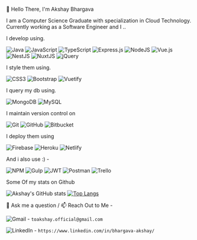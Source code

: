  👋 Hello There, I'm Akshay Bhargava 
 
 I am a Computer Science Graduate with specialization in Cloud Technology.
 Currently working as a Software Engineer and I ..
 
 I develop using.
 
 ![Java](https://img.shields.io/badge/java-%23ED8B00.svg?style=for-the-badge&logo=java&logoColor=white)
 ![JavaScript](https://img.shields.io/badge/javascript-%23323330.svg?style=for-the-badge&logo=javascript&logoColor=%23F7DF1E)
 ![TypeScript](https://img.shields.io/badge/typescript-%23007ACC.svg?style=for-the-badge&logo=typescript&logoColor=white)
 ![Express.js](https://img.shields.io/badge/express.js-%23404d59.svg?style=for-the-badge&logo=express&logoColor=%2361DAFB) 
 ![NodeJS](https://img.shields.io/badge/node.js-6DA55F?style=for-the-badge&logo=node.js&logoColor=white)
 ![Vue.js](https://img.shields.io/badge/vuejs-%2335495e.svg?style=for-the-badge&logo=vuedotjs&logoColor=%234FC08D)
 ![NestJS](https://img.shields.io/badge/nestjs-%23E0234E.svg?style=for-the-badge&logo=nestjs&logoColor=white)
 ![NuxtJS](https://img.shields.io/badge/Nuxt-black?style=for-the-badge&logo=nuxt.js&logoColor=white)
 ![jQuery](https://img.shields.io/badge/jquery-%230769AD.svg?style=for-the-badge&logo=jquery&logoColor=white)
 
 I style them using.
 
 ![CSS3](https://img.shields.io/badge/css3-%231572B6.svg?style=for-the-badge&logo=css3&logoColor=white)
 ![Bootstrap](https://img.shields.io/badge/bootstrap-%23563D7C.svg?style=for-the-badge&logo=bootstrap&logoColor=white)
 ![Vuetify](https://img.shields.io/badge/Vuetify-1867C0?style=for-the-badge&logo=vuetify&logoColor=AEDDFF)
 
 I query my db using.
 
 ![MongoDB](https://img.shields.io/badge/MongoDB-%234ea94b.svg?style=for-the-badge&logo=mongodb&logoColor=white)
 ![MySQL](https://img.shields.io/badge/mysql-%2300f.svg?style=for-the-badge&logo=mysql&logoColor=white)
 
 I maintain version control on 
 
 ![Git](https://img.shields.io/badge/git-%23F05033.svg?style=for-the-badge&logo=git&logoColor=white)
 ![GitHub](https://img.shields.io/badge/github-%23121011.svg?style=for-the-badge&logo=github&logoColor=white)
 ![Bitbucket](https://img.shields.io/badge/bitbucket-%230047B3.svg?style=for-the-badge&logo=bitbucket&logoColor=white)
 
 I deploy them using
 
 ![Firebase](https://img.shields.io/badge/firebase-%23039BE5.svg?style=for-the-badge&logo=firebase)
 ![Heroku](https://img.shields.io/badge/heroku-%23430098.svg?style=for-the-badge&logo=heroku&logoColor=white)
 ![Netlify](https://img.shields.io/badge/netlify-%23000000.svg?style=for-the-badge&logo=netlify&logoColor=#00C7B7)
 
 And i also use :) -
 
 ![NPM](https://img.shields.io/badge/NPM-%23000000.svg?style=for-the-badge&logo=npm&logoColor=white)
 ![Gulp](https://img.shields.io/badge/GULP-%23CF4647.svg?style=for-the-badge&logo=gulp&logoColor=white)
 ![JWT](https://img.shields.io/badge/JWT-black?style=for-the-badge&logo=JSON%20web%20tokens)
 ![Postman](https://img.shields.io/badge/Postman-FF6C37?style=for-the-badge&logo=postman&logoColor=white)
 ![Trello](https://img.shields.io/badge/Trello-%23026AA7.svg?style=for-the-badge&logo=Trello&logoColor=white)
 
 Some Of my stats on Github
 
 ![Akshay's GitHub stats](https://github-readme-stats.vercel.app/api?username=akshay271703&show_icons=true&count_private=true&theme=tokyonight&hide=contribs,prs)
 [![Top Langs](https://github-readme-stats.vercel.app/api/top-langs/?username=akshay271703&layout=compact)](https://github.com/akshay271703/github-readme-stats)

 💬 Ask me a question /  📫 Reach Out to Me - 
 
![Gmail](https://img.shields.io/badge/Gmail-D14836?style=for-the-badge&logo=gmail&logoColor=white) -  `toakshay.official@gmail.com` 

![LinkedIn](https://img.shields.io/badge/linkedin-%230077B5.svg?style=for-the-badge&logo=linkedin&logoColor=white) - `https://www.linkedin.com/in/bhargava-akshay/`
